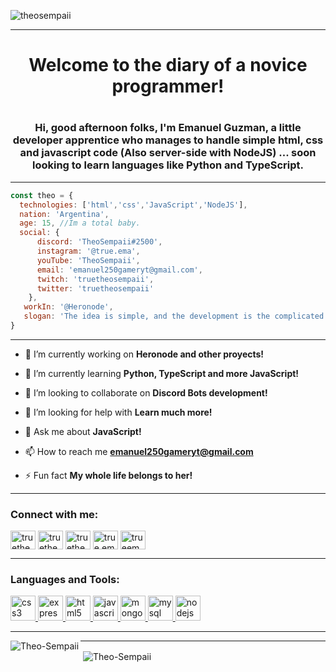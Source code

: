 <p align="left"> <img src="https://komarev.com/ghpvc/?username=theosempaii&label=Profile%20views&color=0e75b6&style=flat" alt="theosempaii" /> </p>
<hr>
<h1 align="center">Welcome to the diary of a novice programmer!<h1>

<h3 align="center">Hi, good afternoon folks, I'm Emanuel Guzman, a little developer apprentice who manages to handle simple html, css and javascript code (Also server-side with NodeJS) ... soon looking to learn languages like Python and TypeScript.</h3>
<hr>

```js
const theo = {
  technologies: ['html','css','JavaScript','NodeJS'],
  nation: 'Argentina',
  age: 15, //Im a total baby.
  social: {
      discord: 'TheoSempaii#2500',
      instagram: '@true.ema',
      youTube: 'TheoSempaii',
      email: 'emanuel250gameryt@gmail.com',
      twitch: 'truetheosempaii',
      twitter: 'truetheosempaii'
    },
   workIn: '@Heronode',
   slogan: 'The idea is simple, and the development is the complicated part of the process!'
}
```

<hr>

- 🔭 I’m currently working on **Heronode and other proyects!**

- 🌱 I’m currently learning **Python, TypeScript and more JavaScript!**

- 👯 I’m looking to collaborate on **Discord Bots development!**

- 🤝 I’m looking for help with **Learn much more!**

- 💬 Ask me about **JavaScript!**

- 📫 How to reach me **emanuel250gameryt@gmail.com**

- ⚡ Fun fact **My whole life belongs to her!**

<hr>

<h3 align="left">Connect with me:</h3>
<p align="left">
<a href="https://twitter.com/truetheosempaii" target="blank"><img align="center" src="https://cdn.jsdelivr.net/npm/simple-icons@3.0.1/icons/twitter.svg" alt="truetheosempaii" height="30" width="40" /></a>
<a href="https://stackoverflow.com/users/truetheosempaii" target="blank"><img align="center" src="https://cdn.jsdelivr.net/npm/simple-icons@3.0.1/icons/stackoverflow.svg" alt="truetheosempaii" height="30" width="40" /></a>
<a href="https://fb.com/truetheosempaii" target="blank"><img align="center" src="https://cdn.jsdelivr.net/npm/simple-icons@3.0.1/icons/facebook.svg" alt="truetheosempaii" height="30" width="40" /></a>
<a href="https://instagram.com/true.ema" target="blank"><img align="center" src="https://cdn.jsdelivr.net/npm/simple-icons@3.0.1/icons/instagram.svg" alt="true.ema" height="30" width="40" /></a>
<a href="https://www.youtube.com/c/trueema" target="blank"><img align="center" src="https://cdn.jsdelivr.net/npm/simple-icons@3.0.1/icons/youtube.svg" alt="trueema" height="30" width="40" /></a>
</p>

<hr>

<h3 align="left">Languages and Tools:</h3>
<p align="left"> <a href="https://www.w3schools.com/css/" target="_blank"> <img src="https://devicons.github.io/devicon/devicon.git/icons/css3/css3-original-wordmark.svg" alt="css3" width="40" height="40"/> </a> <a href="https://expressjs.com" target="_blank"> <img src="https://devicons.github.io/devicon/devicon.git/icons/express/express-original-wordmark.svg" alt="express" width="40" height="40"/> </a> <a href="https://www.w3.org/html/" target="_blank"> <img src="https://devicons.github.io/devicon/devicon.git/icons/html5/html5-original-wordmark.svg" alt="html5" width="40" height="40"/> </a> <a href="https://developer.mozilla.org/en-US/docs/Web/JavaScript" target="_blank"> <img src="https://devicons.github.io/devicon/devicon.git/icons/javascript/javascript-original.svg" alt="javascript" width="40" height="40"/> </a> <a href="https://www.mongodb.com/" target="_blank"> <img src="https://devicons.github.io/devicon/devicon.git/icons/mongodb/mongodb-original-wordmark.svg" alt="mongodb" width="40" height="40"/> </a> <a href="https://www.mysql.com/" target="_blank"> <img src="https://devicons.github.io/devicon/devicon.git/icons/mysql/mysql-original-wordmark.svg" alt="mysql" width="40" height="40"/> </a> <a href="https://nodejs.org" target="_blank"> <img src="https://devicons.github.io/devicon/devicon.git/icons/nodejs/nodejs-original-wordmark.svg" alt="nodejs" width="40" height="40"/> </a> </p>

<hr>

<p><img align="left" src="https://github-readme-stats.vercel.app/api/top-langs?username=Theo-Sempaii&show_icons=true&locale=en&layout=compact" alt="Theo-Sempaii" /></p>

<hr>

<p>&nbsp;<img align="center" src="https://github-readme-stats.vercel.app/api?username=Theo-Sempaii&show_icons=true&locale=en" alt="Theo-Sempaii" /></p>
